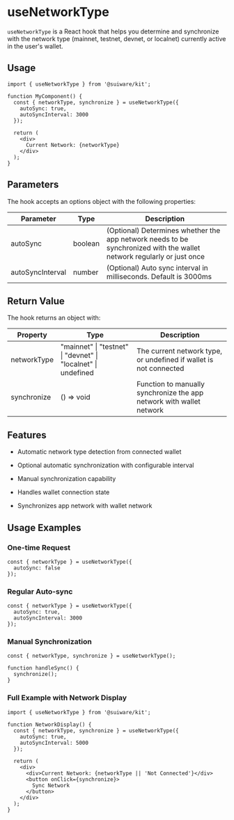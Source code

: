 # useNetworkType

`useNetworkType` is a React hook that helps you determine and synchronize with the network type (mainnet, testnet, devnet, or localnet) currently active in the user's wallet.

## Usage
```tsx
import { useNetworkType } from '@suiware/kit';

function MyComponent() {
  const { networkType, synchronize } = useNetworkType({
    autoSync: true,
    autoSyncInterval: 3000
  });

  return (
    <div>
      Current Network: {networkType}
    </div>
  );
}
```

## Parameters

The hook accepts an options object with the following properties:

| Parameter | Type | Description |
| --- | --- | --- |
| autoSync | boolean | (Optional) Determines whether the app network needs to be synchronized with the wallet network regularly or just once |
| autoSyncInterval | number | (Optional) Auto sync interval in milliseconds. Default is 3000ms |

## Return Value

The hook returns an object with:

| Property | Type | Description |
| --- | --- | --- |
| networkType | "mainnet" \| "testnet" \| "devnet" \| "localnet" \| undefined | The current network type, or undefined if wallet is not connected |
| synchronize | () => void | Function to manually synchronize the app network with wallet network |

## Features

- Automatic network type detection from connected wallet

- Optional automatic synchronization with configurable interval

- Manual synchronization capability

- Handles wallet connection state

- Synchronizes app network with wallet network

## Usage Examples

### One-time Request

```tsx
const { networkType } = useNetworkType({
  autoSync: false
});
```

### Regular Auto-sync

```tsx
const { networkType } = useNetworkType({
  autoSync: true,
  autoSyncInterval: 3000
});
```

### Manual Synchronization

```tsx
const { networkType, synchronize } = useNetworkType();

function handleSync() {
  synchronize();
}
```

### Full Example with Network Display

```tsx
import { useNetworkType } from '@suiware/kit';

function NetworkDisplay() {
  const { networkType, synchronize } = useNetworkType({
    autoSync: true,
    autoSyncInterval: 5000
  });

  return (
    <div>
      <div>Current Network: {networkType || 'Not Connected'}</div>
      <button onClick={synchronize}>
        Sync Network
      </button>
    </div>
  );
}
```
